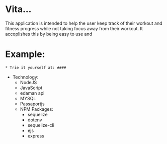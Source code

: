 # Vita... 


This application is intended to help the user keep track of their workout and fitness progress while not taking focus away from their workout.  It accoplishes this by being easy to use and  

 

# Example:
    * Trie it yourself at: ####




    


* Technology:
    * NodeJS
    * JavaScript
    * edaman api
    * MYSQL
    * Passaportjs
    * NPM Packages:
        * sequelize
        * dotenv
        * sequelize-cli
        * ejs
        * express